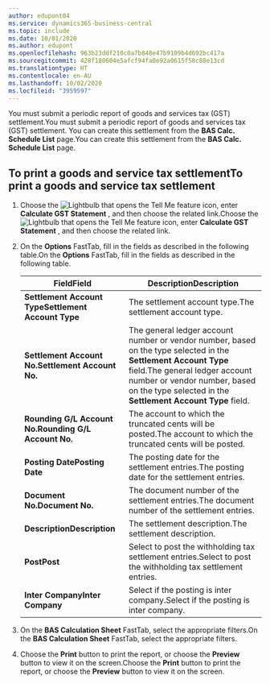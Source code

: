 ```yaml
---
author: edupont04
ms.service: dynamics365-business-central
ms.topic: include
ms.date: 10/01/2020
ms.author: edupont
ms.openlocfilehash: 963b23ddf210c0a7b848e47b9109b4d692bc417a
ms.sourcegitcommit: 428f180604e5afcf94fa0e92a0615f58c88e13cd
ms.translationtype: HT
ms.contentlocale: en-AU
ms.lasthandoff: 10/02/2020
ms.locfileid: "3959597"
---
```

<span data-ttu-id="32d89-101">You must submit a periodic report of goods and services tax (GST) settlement.</span><span class="sxs-lookup"><span data-stu-id="32d89-101">You must submit a periodic report of goods and services tax (GST) settlement.</span></span> <span data-ttu-id="32d89-102">You can create this settlement from the **BAS Calc. Schedule List** page.</span><span class="sxs-lookup"><span data-stu-id="32d89-102">You can create this settlement from the **BAS Calc. Schedule List** page.</span></span>  

## <a name="to-print-a-goods-and-service-tax-settlement"></a><span data-ttu-id="32d89-103">To print a goods and service tax settlement</span><span class="sxs-lookup"><span data-stu-id="32d89-103">To print a goods and service tax settlement</span></span>

1.  <span data-ttu-id="32d89-104">Choose the ![Lightbulb that opens the Tell Me feature](../../../media/ui-search/search_small.png "Tell me what you want to do") icon, enter **Calculate GST Statement** , and then choose the related link.</span><span class="sxs-lookup"><span data-stu-id="32d89-104">Choose the ![Lightbulb that opens the Tell Me feature](../../../media/ui-search/search_small.png "Tell me what you want to do") icon, enter **Calculate GST Statement** , and then choose the related link.</span></span>  
2. <span data-ttu-id="32d89-105">On the **Options** FastTab, fill in the fields as described in the following table.</span><span class="sxs-lookup"><span data-stu-id="32d89-105">On the **Options** FastTab, fill in the fields as described in the following table.</span></span>  

    |<span data-ttu-id="32d89-106">Field</span><span class="sxs-lookup"><span data-stu-id="32d89-106">Field</span></span>|<span data-ttu-id="32d89-107">Description</span><span class="sxs-lookup"><span data-stu-id="32d89-107">Description</span></span>|  
    |---------------------------------|---------------------------------------|  
    |<span data-ttu-id="32d89-108">**Settlement Account Type**</span><span class="sxs-lookup"><span data-stu-id="32d89-108">**Settlement Account Type**</span></span>|<span data-ttu-id="32d89-109">The settlement account type.</span><span class="sxs-lookup"><span data-stu-id="32d89-109">The settlement account type.</span></span>|  
    |<span data-ttu-id="32d89-110">**Settlement Account No.**</span><span class="sxs-lookup"><span data-stu-id="32d89-110">**Settlement Account No.**</span></span>|<span data-ttu-id="32d89-111">The general ledger account number or vendor number, based on the type selected in the **Settlement Account Type** field.</span><span class="sxs-lookup"><span data-stu-id="32d89-111">The general ledger account number or vendor number, based on the type selected in the **Settlement Account Type** field.</span></span>|  
    |<span data-ttu-id="32d89-112">**Rounding G/L Account No.**</span><span class="sxs-lookup"><span data-stu-id="32d89-112">**Rounding G/L Account No.**</span></span>|<span data-ttu-id="32d89-113">The account to which the truncated cents will be posted.</span><span class="sxs-lookup"><span data-stu-id="32d89-113">The account to which the truncated cents will be posted.</span></span>|  
    |<span data-ttu-id="32d89-114">**Posting Date**</span><span class="sxs-lookup"><span data-stu-id="32d89-114">**Posting Date**</span></span>|<span data-ttu-id="32d89-115">The posting date for the settlement entries.</span><span class="sxs-lookup"><span data-stu-id="32d89-115">The posting date for the settlement entries.</span></span>|  
    |<span data-ttu-id="32d89-116">**Document No.**</span><span class="sxs-lookup"><span data-stu-id="32d89-116">**Document No.**</span></span>|<span data-ttu-id="32d89-117">The document number of the settlement entries.</span><span class="sxs-lookup"><span data-stu-id="32d89-117">The document number of the settlement entries.</span></span>|  
    |<span data-ttu-id="32d89-118">**Description**</span><span class="sxs-lookup"><span data-stu-id="32d89-118">**Description**</span></span>|<span data-ttu-id="32d89-119">The settlement description.</span><span class="sxs-lookup"><span data-stu-id="32d89-119">The settlement description.</span></span>|  
    |<span data-ttu-id="32d89-120">**Post**</span><span class="sxs-lookup"><span data-stu-id="32d89-120">**Post**</span></span>|<span data-ttu-id="32d89-121">Select to post the withholding tax settlement entries.</span><span class="sxs-lookup"><span data-stu-id="32d89-121">Select to post the withholding tax settlement entries.</span></span>|  
    |<span data-ttu-id="32d89-122">**Inter Company**</span><span class="sxs-lookup"><span data-stu-id="32d89-122">**Inter Company**</span></span>|<span data-ttu-id="32d89-123">Select if the posting is inter company.</span><span class="sxs-lookup"><span data-stu-id="32d89-123">Select if the posting is inter company.</span></span>|  

4. <span data-ttu-id="32d89-124">On the **BAS Calculation Sheet** FastTab, select the appropriate filters.</span><span class="sxs-lookup"><span data-stu-id="32d89-124">On the **BAS Calculation Sheet** FastTab, select the appropriate filters.</span></span>  
5. <span data-ttu-id="32d89-125">Choose the **Print** button to print the report, or choose the **Preview** button to view it on the screen.</span><span class="sxs-lookup"><span data-stu-id="32d89-125">Choose the **Print** button to print the report, or choose the **Preview** button to view it on the screen.</span></span> 


